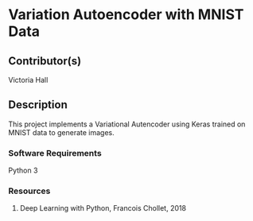 # Variation Autoencoder with MNIST Data

## Contributor(s)
Victoria Hall

## Description
This project implements a Variational Autencoder using Keras trained on MNIST data to generate images.


### Software Requirements
Python 3

### Resources
1. Deep Learning with Python, Francois Chollet, 2018
